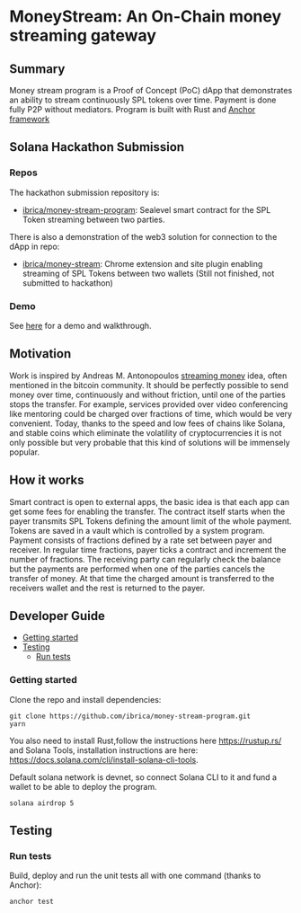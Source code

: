 # MoneyStream: An On-Chain money streaming gateway

## Summary
 Money stream program is a Proof of Concept (PoC) dApp that demonstrates an ability to stream continuously SPL tokens over time. Payment is done fully P2P without mediators. Program is built with Rust and [Anchor framework](https://github.com/project-serum/anchor)

## Solana Hackathon Submission

### Repos

The hackathon submission repository is:

- [ibrica/money-stream-program](https://github.com/ibrica/money-stream-program/): Sealevel smart contract for the SPL Token streaming between two parties.

There is also a demonstration of the web3 solution for connection to the dApp in repo:  
- [ibrica/money-stream](https://github.com/https://github.com/ibrica/money-stream-program/): Chrome extension and site plugin enabling streaming of SPL Tokens between two wallets (Still not finished, not submitted to hackathon)

### Demo

See [here](https://youtube/) for a demo and walkthrough.


## Motivation
Work is inspired by Andreas M. Antonopoulos [streaming money](https://www.youtube.com/watch?v=l235ydAx5oQ) idea, often mentioned in the bitcoin community. It should be perfectly possible to send money over time, continuously and without friction, until one of the parties stops the transfer. For example, services provided over video conferencing like mentoring could be charged over fractions of time, which would be very convenient. Today, thanks to the speed and low fees of chains like Solana, and stable coins which eliminate the volatility of cryptocurrencies it is not only possible but very probable that this kind of solutions will be immensely popular.

## How it works
Smart contract is open to external apps, the basic idea is that each app can get some fees for enabling the transfer.
The contract itself starts when the payer transmits SPL Tokens defining the amount limit of the whole payment. Tokens are saved in a vault which is controlled by a system program. Payment consists of fractions defined by a rate set between payer and receiver. In regular time fractions, payer ticks a contract and increment the number of fractions. The receiving party can regularly check the balance but the payments are performed when one of the parties cancels the transfer of money. At that time the charged amount is transferred to the receivers wallet and the rest is returned to the payer.


## Developer Guide

- [Getting started](#getting-started)
- [Testing](#testing)
  * [Run tests](#run-tests)


### Getting started

Clone the repo and install dependencies:

    git clone https://github.com/ibrica/money-stream-program.git
    yarn

You also need to install Rust,follow the instructions here https://rustup.rs/ and Solana Tools, installation instructions are here: https://docs.solana.com/cli/install-solana-cli-tools.

Default solana network is devnet, so connect Solana CLI to it and fund a wallet to be able to deploy the program.

    solana airdrop 5
    
## Testing

### Run tests

Build, deploy and run the unit tests all with one command (thanks to Anchor):

    anchor test
    

